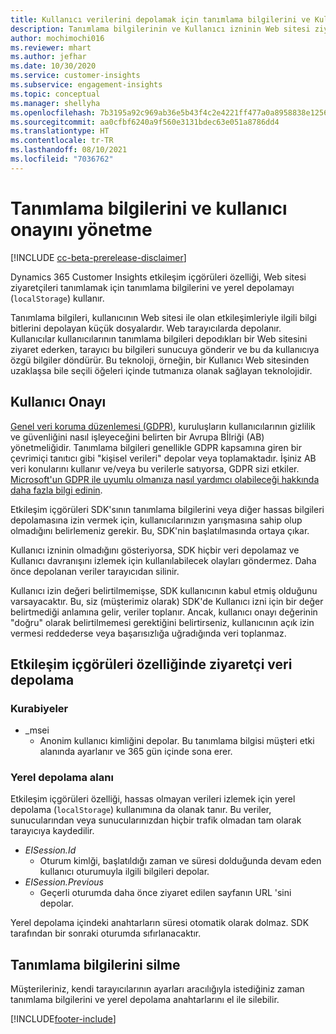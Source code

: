 ```yaml
---
title: Kullanıcı verilerini depolamak için tanımlama bilgilerini ve Kullanıcı iznini yönetin
description: Tanımlama bilgilerinin ve Kullanıcı izninin Web sitesi ziyaretçileri tanımlamak için nasıl kullanılacağını anlayın.
author: mochimochi016
ms.reviewer: mhart
ms.author: jefhar
ms.date: 10/30/2020
ms.service: customer-insights
ms.subservice: engagement-insights
ms.topic: conceptual
ms.manager: shellyha
ms.openlocfilehash: 7b3195a92c969ab36e5b43f4c2e4221ff477a0a8958838e1256528f58fe13dce
ms.sourcegitcommit: aa0cfbf6240a9f560e3131bdec63e051a8786dd4
ms.translationtype: HT
ms.contentlocale: tr-TR
ms.lasthandoff: 08/10/2021
ms.locfileid: "7036762"
---
```

# <a name="manage-cookies-and-user-consent"></a>Tanımlama bilgilerini ve kullanıcı onayını yönetme

[!INCLUDE [cc-beta-prerelease-disclaimer](includes/cc-beta-prerelease-disclaimer.md)]

Dynamics 365 Customer Insights etkileşim içgörüleri özelliği, Web sitesi ziyaretçileri tanımlamak için tanımlama bilgilerini ve yerel depolamayı (`localStorage`) kullanır.

Tanımlama bilgileri, kullanıcının Web sitesi ile olan etkileşimleriyle ilgili bilgi bitlerini depolayan küçük dosyalardır. Web tarayıcılarda depolanır. Kullanıcılar kullanıcılarının tanımlama bilgileri depodıkları bir Web sitesini ziyaret ederken, tarayıcı bu bilgileri sunucuya gönderir ve bu da kullanıcıya özgü bilgiler döndürür. Bu teknoloji, örneğin, bir Kullanıcı Web sitesinden uzaklaşsa bile seçili öğeleri içinde tutmanıza olanak sağlayan teknolojidir.

## <a name="user-consent"></a>Kullanıcı Onayı

[Genel veri koruma düzenlemesi (GDPR)](/dynamics365/get-started/gdpr/), kuruluşların kullanıcılarının gizlilik ve güvenliğini nasıl işleyeceğini belirten bir Avrupa Bİlriği (AB) yönetmeliğidir. Tanımlama bilgileri genellikle GDPR kapsamına giren bir çevrimiçi tanıtıcı gibi "kişisel verileri" depolar veya toplamaktadır. İşiniz AB veri konularını kullanır ve/veya bu verilerle satıyorsa, GDPR sizi etkiler. [Microsoft'un GDPR ile uyumlu olmanıza nasıl yardımcı olabileceği hakkında daha fazla bilgi edinin](https://www.microsoft.com/trust-center/privacy/gdpr-faqs).

Etkileşim içgörüleri SDK'sının tanımlama bilgilerini veya diğer hassas bilgileri depolamasına izin vermek için, kullanıcılarınızın yarışmasına sahip olup olmadığını belirlemeniz gerekir. Bu, SDK'nin başlatılmasında ortaya çıkar.

Kullanıcı izninin olmadığını gösteriyorsa, SDK hiçbir veri depolamaz ve Kullanıcı davranışını izlemek için kullanılabilecek olayları göndermez. Daha önce depolanan veriler tarayıcıdan silinir.

Kullanıcı izin değeri belirtilmemişse, SDK kullanıcının kabul etmiş olduğunu varsayacaktır. Bu, siz (müşterimiz olarak) SDK'de Kullanıcı izni için bir değer belirtmediği anlamına gelir, veriler toplanır. Ancak, kullanıcı onayı değerinin "doğru" olarak belirtilmemesi gerektiğini belirtirseniz, kullanıcının açık izin vermesi reddederse veya başarısızlığa uğradığında veri toplanmaz.

## <a name="visitor-data-storage-in-engagement-insights-capability"></a>Etkileşim içgörüleri özelliğinde ziyaretçi veri depolama

### <a name="cookies"></a>Kurabiyeler

- _msei
    - Anonim kullanıcı kimliğini depolar. Bu tanımlama bilgisi müşteri etki alanında ayarlanır ve 365 gün içinde sona erer.

### <a name="local-storage"></a>Yerel depolama alanı

Etkileşim içgörüleri özelliği, hassas olmayan verileri izlemek için yerel depolama (`localStorage`) kullanımına da olanak tanır. Bu veriler, sunucularından veya sunucularınızdan hiçbir trafik olmadan tam olarak tarayıcıya kaydedilir.

- *EISession.Id* 
    - Oturum kimlği, başlatıldığı zaman ve süresi dolduğunda devam eden kullanıcı oturumuyla ilgili bilgileri depolar.
- *EISession.Previous*
    - Geçerli oturumda daha önce ziyaret edilen sayfanın URL 'sini depolar.
    
Yerel depolama içindeki anahtarların süresi otomatik olarak dolmaz. SDK tarafından bir sonraki oturumda sıfırlanacaktır.

## <a name="deleting-cookies"></a>Tanımlama bilgilerini silme

Müşterileriniz, kendi tarayıcılarının ayarları aracılığıyla istediğiniz zaman tanımlama bilgilerini ve yerel depolama anahtarlarını el ile silebilir.


[!INCLUDE[footer-include](../includes/footer-banner.md)]